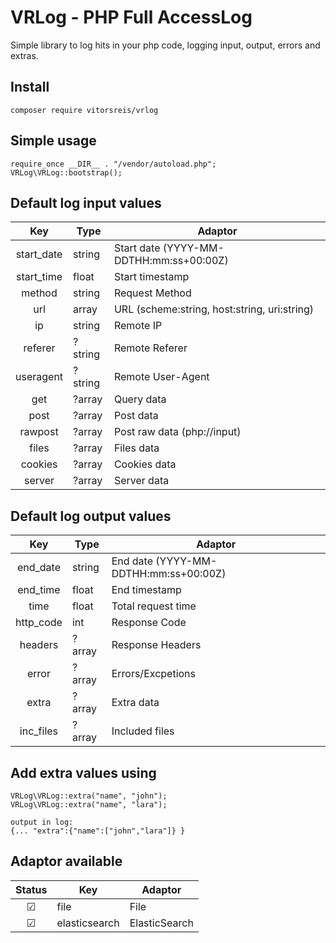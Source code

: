 # VRLog - PHP Full AccessLog
Simple library to log hits in your php code, logging input, output, errors and extras.

## Install
    composer require vitorsreis/vrlog

## Simple usage
    require_once __DIR__ . "/vendor/autoload.php";
    VRLog\VRLog::bootstrap();

## Default log input values
|    Key     | Type    | Adaptor                                      |
|:----------:|---------|----------------------------------------------|
| start_date | string  | Start date (YYYY-MM-DDTHH:mm:ss+00:00Z)      |
| start_time | float   | Start timestamp                              |
|   method   | string  | Request Method                               |
|    url     | array   | URL (scheme:string, host:string, uri:string) |
|     ip     | string  | Remote IP                                    |
|  referer   | ?string | Remote Referer                               |
| useragent  | ?string | Remote User-Agent                            |
|    get     | ?array  | Query data                                   |
|    post    | ?array  | Post data                                    |
|  rawpost   | ?array  | Post raw data (php://input)                  |
|   files    | ?array  | Files data                                   |
|  cookies   | ?array  | Cookies data                                 |
|   server   | ?array  | Server data                                  |

## Default log output values
|    Key    | Type   | Adaptor                               |
|:---------:|--------|---------------------------------------|
| end_date  | string | End date (YYYY-MM-DDTHH:mm:ss+00:00Z) |
| end_time  | float  | End timestamp                         |
|   time    | float  | Total request time                    |
| http_code | int    | Response Code                         |
|  headers  | ?array | Response Headers                      |
|   error   | ?array | Errors/Excpetions                     |
|   extra   | ?array | Extra data                            |
| inc_files | ?array | Included files                        |

## Add extra values using
    VRLog\VRLog::extra("name", "john");
    VRLog\VRLog::extra("name", "lara");
    
    output in log:
    {... "extra":{"name":["john","lara"]} }

## Adaptor available
| Status | Key           | Adaptor       |
|:------:|---------------|---------------|
|   ☑    | file          | File          |
|   ☑    | elasticsearch | ElasticSearch |